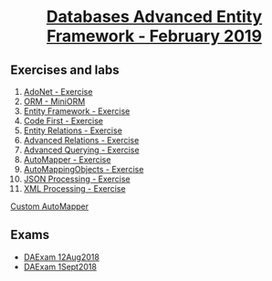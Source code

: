 # <a href="https://softuni.bg/trainings/2251/databases-advanced-entity-framework-february-2019"><p align="center"> Databases Advanced Entity Framework - February 2019<p>
</a>



## Exercises and labs
1. <a href="https://github.com/PhilShishov/Software-University/tree/master/Databases%20Advanced%20-%20Entity%20Framework/Homeworks/01.AdoNet_Exercise" > AdoNet - Exercise</a> 
2. <a href="https://github.com/PhilShishov/Software-University/tree/master/Databases%20Advanced%20-%20Entity%20Framework/Homeworks/02.ORMFundamentals_MiniORM" > ORM - MiniORM</a> 
3. <a href="https://github.com/PhilShishov/Software-University/tree/master/Databases%20Advanced%20-%20Entity%20Framework/Homeworks/03.EntityFramework_Exercise" > Entity Framework - Exercise</a> 
4. <a href="https://github.com/PhilShishov/Software-University/tree/master/Databases%20Advanced%20-%20Entity%20Framework/Homeworks/04.CodeFirst_Exercise" > Code First - Exercise</a> 
5. <a href="https://github.com/PhilShishov/Software-University/tree/master/Databases%20Advanced%20-%20Entity%20Framework/Homeworks/05.EntityRelations_Exercise" > Entity Relations - Exercise</a>
6. <a href="https://github.com/PhilShishov/Software-University/tree/master/Databases%20Advanced%20-%20Entity%20Framework/Homeworks/06.AdvancedRelations_Exercise" > Advanced Relations - Exercise</a>
7. <a href="https://github.com/PhilShishov/Software-University/tree/master/Databases%20Advanced%20-%20Entity%20Framework/Homeworks/07.AdvancedQuerying_Exercise" > Advanced Querying - Exercise</a>
8. <a href="https://github.com/PhilShishov/Software-University/tree/master/Databases%20Advanced%20-%20Entity%20Framework/Homeworks/08.AutoMapper_Exercise" > AutoMapper - Exercise</a>
9. <a href="https://github.com/PhilShishov/Software-University/tree/master/Databases%20Advanced%20-%20Entity%20Framework/Homeworks/09.AutoMappingObjects_Exercise" > AutoMappingObjects - Exercise</a>
10. <a href="https://github.com/PhilShishov/Software-University/tree/master/Databases%20Advanced%20-%20Entity%20Framework/Homeworks/10.JSON_Processing_Exercise" > JSON Processing - Exercise</a>
11. <a href="https://github.com/PhilShishov/Software-University/tree/master/Databases%20Advanced%20-%20Entity%20Framework/Homeworks/11.XML_Processing_Exercise" > XML Processing - Exercise</a>

<a href="https://github.com/PhilShishov/Software-University/tree/master/Databases%20Advanced%20-%20Entity%20Framework/Homeworks/CustomAutoMapper" > Custom AutoMapper</a>


## Exams
- <a href="https://github.com/PhilShishov/Software-University/tree/master/Databases%20Advanced%20-%20Entity%20Framework/Exams/DAExam_12Aug2018" > DAExam 12Aug2018</a> 
- <a href="https://github.com/PhilShishov/Software-University/tree/master/Databases%20Advanced%20-%20Entity%20Framework/Exams/DAExam_1Sept2018" > DAExam 1Sept2018</a> 
